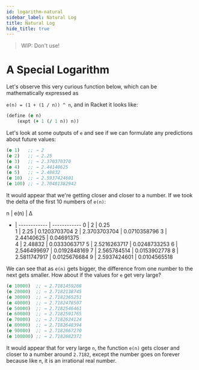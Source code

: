 ```yaml
---
id: logarithm-natural
sidebar_label: Natural Log
title: Natural Log
hide_title: true
---
```


> WIP: Don't use!

# A Special Logarithm

Let's observe this very curious function below, which can be mathematically
expressed as

`e(n) = (1 + (1 / n)) ^ n`, and in Racket it looks like:

``` clojure
(define (e n)
    (expt (+ 1 (/ 1 n)) n))
```

Let's look at some outputs of `e` and see if we can formulate any predictions
about future values:

``` clojure
(e 1)   ;; → 2
(e 2)   ;; → 2.25
(e 3)   ;; → 2.370370370
(e 4)   ;; → 2.44140625
(e 5)   ;; → 2.48832
(e 10)  ;; → 2.5937424601
(e 100) ;; → 2.70481382942
```

It would appear that we're getting closer and closer to a number. If we took the
delta of the first 10 numbers of `e(n)`:

n | e(n)         | Δ          
- | ------------ | ------------
0 | 2            | 0.25        
1 | 2.25         | 0.1203703704
2 | 2.3703703704 | 0.0710358796
3 | 2.44140625   | 0.04691375  
4 | 2.48832      | 0.0333063717
5 | 2.5216263717 | 0.0248733253
6 | 2.546499697  | 0.0192848169
7 | 2.565784514  | 0.0153902778
8 | 2.5811747917 | 0.0125676684
9 | 2.5937424601 | 0.0104565518

We can see that as `e(n)` gets bigger, the difference from one number to the
next gets smaller. How about if the values for `e` get very large?

``` clojure
(e 10000)  ;; → 2.7181459268 
(e 20000)  ;; → 2.7182138745
(e 30000)  ;; → 2.7182365251
(e 40000)  ;; → 2.7182478507
(e 50000)  ;; → 2.7182546461
(e 60000)  ;; → 2.7182591765
(e 70000)  ;; → 2.7182624124
(e 80000)  ;; → 2.7182648394
(e 90000)  ;; → 2.7182667270
(e 100000) ;; → 2.7182682372
```

It would appear that for very large `n`, the function `e(n)` gets closer and
closer to a number around `2.7182`, except the number goes on forever because
like `π`, it is an irrational real number.
